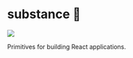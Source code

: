 # substance 🧬

![](https://github.com/jameslnewell/substance/workflows/main/badge.svg)

Primitives for building React applications.
